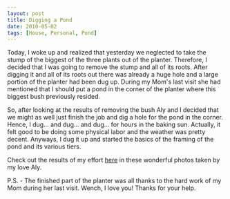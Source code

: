 ```yaml
---
layout: post
title: Digging a Pond
date: 2010-05-02
tags: [House, Personal, Pond]
---
```

Today, I woke up and realized that yesterday we neglected to take the stump of
the biggest of the three plants out of the planter. Therefore, I decided that I
was going to remove the stump and all of its roots. After digging it and all of
its roots out there was already a huge hole and a large portion of the planter
had been dug up. During my Mom's last visit she had mentioned that I should put
a pond in the corner of the planter where this biggest bush previously resided.

So, after looking at the results of removing the bush Aly and I decided that we
might as well just finish the job and dig a hole for the pond in the corner.
Hence, I dug... and dug... and dug... for hours in the baking sun. Actually, it
felt good to be doing some physical labor and the weather was pretty decent.
Anyways, I dug it up and started the basics of the framing of the pond and its
various tiers. 

Check out the results of my effort
[here](http://www.facebook.com/media/set/?set=a.535700165720.2048930.30901409&type=3&l=f4316bf9ab)
in these wonderful photos taken by my love Aly.

P.S. - The finished part of the planter was all thanks to the hard work of my
Mom during her last visit. Wench, I love you! Thanks for your help.
